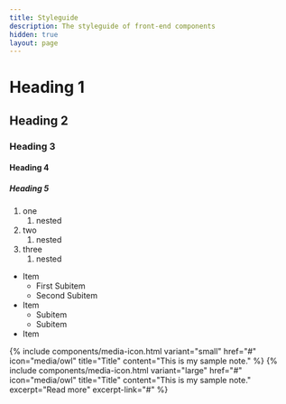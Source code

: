 ```yaml
---
title: Styleguide
description: The styleguide of front-end components
hidden: true
layout: page
---
```


# Heading 1
## Heading 2
### Heading 3
#### Heading 4
##### Heading 5

1. one
    1. nested
2. two
    1. nested
3. three
    1. nested

* Item
    * First Subitem
    * Second Subitem
* Item
    - Subitem
    - Subitem
* Item

{% include components/media-icon.html variant="small" href="#" icon="media/owl" title="Title" content="This is my sample note." %}
{% include components/media-icon.html variant="large" href="#" icon="media/owl" title="Title" content="This is my sample note." excerpt="Read more" excerpt-link="#" %}
